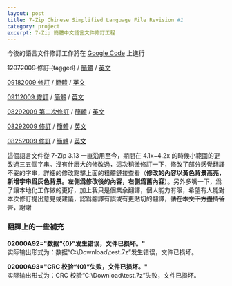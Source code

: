 ```yaml
---
layout: post
title: 7-Zip Chinese Simplified Language File Revision #1
category: project
excerpt: 7-Zip 簡體中文語言文件修訂工程
---
```


<p class="note">今後的語言文件修訂工作將在 <a href="http://code.google.com/p/7-zip/">Google Code</a> 上進行</p>

<p class="download"><del datetime="2009-12-07T13:22:11+00:00">12072009 修訂 (tagged)</del> / <a href="http://sparanoid.com/lab/7z/l10n/zh-cn.txt">簡體</a> / <a href="http://sparanoid.com/lab/7z/l10n/en.txt">英文</a></p>

<p class="download"><a href="http://sparanoid.com/lab/7z/l10n/09182009.html">09182009 修訂</a> / <a href="http://sparanoid.com/lab/7z/l10n/zh-cn.txt">簡體</a> / <a href="http://sparanoid.com/lab/7z/l10n/en.txt">英文</a></p>

<p class="download"><a href="http://sparanoid.com/lab/7z/l10n/09112009.html">09112009 修訂</a> / <a href="http://sparanoid.com/lab/7z/l10n/zh-cn.txt">簡體</a> / <a href="http://sparanoid.com/lab/7z/l10n/en.txt">英文</a></p>

<p class="download"><a href="http://sparanoid.com/lab/7z/l10n/08292009_2.html">08292009 第二次修訂</a> / <a href="http://sparanoid.com/lab/7z/l10n/zh-cn.txt">簡體</a> / <a href="http://sparanoid.com/lab/7z/l10n/en.txt">英文</a></p>

<p class="download"><a href="http://sparanoid.com/lab/7z/l10n/08292009.html">08292009 修訂</a> / <a href="http://sparanoid.com/lab/7z/l10n/zh-cn.txt">簡體</a> / <a href="http://sparanoid.com/lab/7z/l10n/en.txt">英文</a></p>

<p class="download"><a href="http://sparanoid.com/lab/7z/l10n/08252009.html">08252009 修訂</a> / <a href="http://sparanoid.com/lab/7z/l10n/zh-cn.txt">簡體</a> / <a href="http://sparanoid.com/lab/7z/l10n/en.txt">英文</a></p>

<section>
<p>這個語言文件從 7-Zip 3.13 一直沿用至今，期間在 4.1x~4.2x 的時候小範圍的更改過三五個字串。沒有什麽大的修改過，這次稍微修訂一下，修改了部分感覺翻譯不妥的字串，詳細的修改點擊上面的粗體鏈接查看（<strong>修改的內容以黃色背景高亮，新增字串爲灰色背景。左側爲修改後的內容，右側爲舊內容</strong>）。另外多嘴一下，爲了讓本地化工作做的更好，加上我只是個業余翻譯，個人能力有限，希望有人能對本次修訂提出意見或建議，認爲翻譯有誤或有更貼切的翻譯，<del datetime="2010-12-03T09:10:59+00:00">請在本文下方盡情留言</del>，謝謝</p>
</section>

<h3>翻譯上的一些補充</h3>

<p><strong>02000A92="数据“{0}”发生错误，文件已损坏。"</strong><br />
实际输出形式为：数据“C:\Download\test.7z”发生错误，文件已损坏。</p>

<p><strong>02000A93="CRC 校验“{0}”失败，文件已损坏。"</strong><br />
实际输出形式为：CRC 校验“C:\Download\test.7z”失败，文件已损坏。</p>
